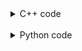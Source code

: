 <details><summary>C++ code</summary>

Runtime: `10 ms`, faster than `66.39%`.<br>
Memory Usage: `8.2 MB`, less than `44.99%`.

![](assets/20221113122513.png)

</details>

<br>

<details><summary>Python code</summary>

Runtime: `40 ms`, faster than `86.88%`.<br>
Memory Usage: `14.1 MB`, less than `16.15%`.

![](assets/20221113122538.png)

</details>

